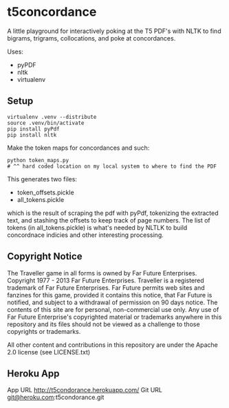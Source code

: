 t5concordance
=============

A little playground for interactively poking at the T5 PDF's with NLTK to
find bigrams, trigrams, collocations, and poke at concordances.

Uses:
* pyPDF
* nltk
* virtualenv

Setup
-----

    virtualenv .venv --distribute
    source .venv/bin/activate
    pip install pyPdf
    pip install nltk

Make the token maps for concordances and such:

    python token_maps.py
    # ^^ hard coded location on my local system to where to find the PDF

This generates two files:
* token_offsets.pickle
* all_tokens.pickle

which is the result of scraping the pdf with pyPdf, tokenizing the
extracted text, and stashing the offsets to keep track of page numbers.
The list of tokens (in all_tokens.pickle) is what's needed by NLTLK
to build concordnace indicies and other interesting processing.

Copyright Notice
----------------

The Traveller game in all forms is owned by Far Future Enterprises.
Copyright 1977 - 2013 Far Future Enterprises. Traveller is a registered
trademark of Far Future Enterprises. Far Future permits web sites and
fanzines for this game, provided it contains this notice, that Far Future
is notified, and subject to a withdrawal of permission on 90 days notice.
The contents of this site are for personal, non-commercial use only. Any
use of Far Future Enterprise's copyrighted material or trademarks anywhere
in this repository and its files should not be viewed as a challenge to
those copyrights or trademarks.

All other content and contributions in this repository are under the
Apache 2.0 license (see LICENSE.txt)

Heroku App
----------

App URL http://t5condorance.herokuapp.com/
Git URL git@heroku.com:t5condorance.git
